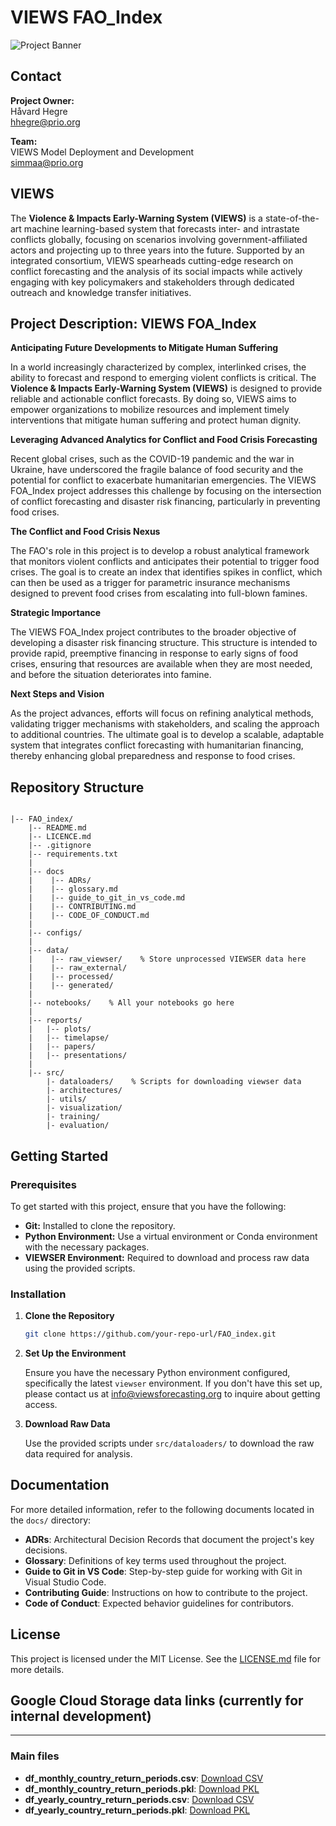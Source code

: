 
# VIEWS FAO_Index

![Project Banner](https://pbs.twimg.com/profile_banners/1237000633896652800/1717069203/1500x500)


## Contact

**Project Owner:**  
Håvard Hegre  
[hhegre@prio.org](mailto:hhegre@prio.org)

**Team:**  
VIEWS Model Deployment and Development  
[simmaa@prio.org](mailto:simmaa@prio.org)

## VIEWS

The **Violence & Impacts Early-Warning System (VIEWS)** is a state-of-the-art machine learning-based system that forecasts inter- and intrastate conflicts globally, focusing on scenarios involving government-affiliated actors and projecting up to three years into the future. Supported by an integrated consortium, VIEWS spearheads cutting-edge research on conflict forecasting and the analysis of its social impacts while actively engaging with key policymakers and stakeholders through dedicated outreach and knowledge transfer initiatives.

## Project Description: VIEWS FOA_Index

**Anticipating Future Developments to Mitigate Human Suffering**

In a world increasingly characterized by complex, interlinked crises, the ability to forecast and respond to emerging violent conflicts is critical. The **Violence & Impacts Early-Warning System (VIEWS)** is designed to provide reliable and actionable conflict forecasts. By doing so, VIEWS aims to empower organizations to mobilize resources and implement timely interventions that mitigate human suffering and protect human dignity.

**Leveraging Advanced Analytics for Conflict and Food Crisis Forecasting**

Recent global crises, such as the COVID-19 pandemic and the war in Ukraine, have underscored the fragile balance of food security and the potential for conflict to exacerbate humanitarian emergencies. The VIEWS FOA_Index project addresses this challenge by focusing on the intersection of conflict forecasting and disaster risk financing, particularly in preventing food crises.

**The Conflict and Food Crisis Nexus**

The FAO's role in this project is to develop a robust analytical framework that monitors violent conflicts and anticipates their potential to trigger food crises. The goal is to create an index that identifies spikes in conflict, which can then be used as a trigger for parametric insurance mechanisms designed to prevent food crises from escalating into full-blown famines.

**Strategic Importance**

The VIEWS FOA_Index project contributes to the broader objective of developing a disaster risk financing structure. This structure is intended to provide rapid, preemptive financing in response to early signs of food crises, ensuring that resources are available when they are most needed, and before the situation deteriorates into famine.

**Next Steps and Vision**

As the project advances, efforts will focus on refining analytical methods, validating trigger mechanisms with stakeholders, and scaling the approach to additional countries. The ultimate goal is to develop a scalable, adaptable system that integrates conflict forecasting with humanitarian financing, thereby enhancing global preparedness and response to food crises.


## Repository Structure

```

|-- FAO_index/
    |-- README.md
    |-- LICENCE.md
    |-- .gitignore
    |-- requirements.txt
    |
    |-- docs
    |    |-- ADRs/
    |    |-- glossary.md
    |    |-- guide_to_git_in_vs_code.md
    |    |-- CONTRIBUTING.md
    |    |-- CODE_OF_CONDUCT.md
    |
    |-- configs/
    |
    |-- data/
    |    |-- raw_viewser/    % Store unprocessed VIEWSER data here
    |    |-- raw_external/
    |    |-- processed/
    |    |-- generated/
    |
    |-- notebooks/    % All your notebooks go here 
    |
    |-- reports/
    |   |-- plots/
    |   |-- timelapse/
    |   |-- papers/
    |   |-- presentations/
    |
    |-- src/
        |- dataloaders/    % Scripts for downloading viewser data
        |- architectures/
        |- utils/
        |- visualization/
        |- training/
        |- evaluation/
```

## Getting Started

### Prerequisites

To get started with this project, ensure that you have the following:

- **Git:** Installed to clone the repository.
- **Python Environment:** Use a virtual environment or Conda environment with the necessary packages.
- **VIEWSER Environment:** Required to download and process raw data using the provided scripts.

### Installation

1. **Clone the Repository**

    ```bash
    git clone https://github.com/your-repo-url/FAO_index.git
    ```

2. **Set Up the Environment**

    Ensure you have the necessary Python environment configured, specifically the latest `viewser` environment. If you don't have this set up, please contact us at [info@viewsforecasting.org](mailto:info@viewsforecasting.org) to inquire about getting access.


3. **Download Raw Data**

    Use the provided scripts under `src/dataloaders/` to download the raw data required for analysis.

## Documentation

For more detailed information, refer to the following documents located in the `docs/` directory:

- **ADRs**: Architectural Decision Records that document the project's key decisions.
- **Glossary**: Definitions of key terms used throughout the project.
- **Guide to Git in VS Code**: Step-by-step guide for working with Git in Visual Studio Code.
- **Contributing Guide**: Instructions on how to contribute to the project.
- **Code of Conduct**: Expected behavior guidelines for contributors.

## License

This project is licensed under the MIT License. See the [LICENSE.md](./LICENSE.md) file for more details.

## Google Cloud Storage data links (currently for internal development)

----
### Main files
- **df_monthly_country_return_periods.csv**: [Download CSV](https://storage.googleapis.com/views-fao_bucket_01/data/generated/df_monthly_country_return_periods.csv)
- **df_monthly_country_return_periods.pkl**: [Download PKL](https://storage.googleapis.com/views-fao_bucket_01/data/generated/df_monthly_country_return_periods.pkl)
- **df_yearly_country_return_periods.csv**: [Download CSV](https://storage.googleapis.com/views-fao_bucket_01/data/generated/df_yearly_country_return_periods.csv)
- **df_yearly_country_return_periods.pkl**: [Download PKL](https://storage.googleapis.com/views-fao_bucket_01/data/generated/df_yearly_country_return_periods.pkl)
